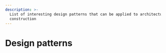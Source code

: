 ```yaml
---
description: >-
  List of interesting design patterns that can be applied to architecture &
  construction
---
```


# Design patterns

